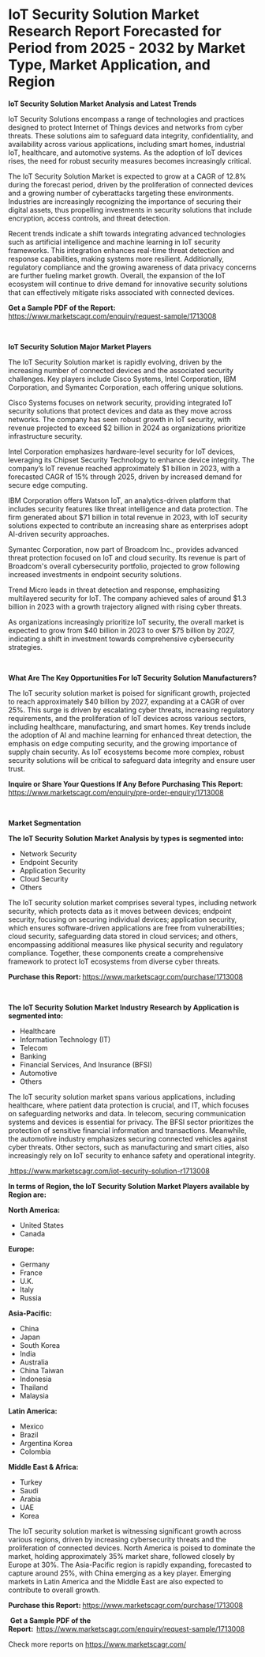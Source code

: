 <p><h1>IoT Security Solution Market Research Report Forecasted for Period from 2025 -  2032 by Market Type, Market Application, and Region</h1></p><p><strong>IoT Security Solution Market Analysis and Latest Trends</strong></p>
<p><p>IoT Security Solutions encompass a range of technologies and practices designed to protect Internet of Things devices and networks from cyber threats. These solutions aim to safeguard data integrity, confidentiality, and availability across various applications, including smart homes, industrial IoT, healthcare, and automotive systems. As the adoption of IoT devices rises, the need for robust security measures becomes increasingly critical.</p><p>The IoT Security Solution Market is expected to grow at a CAGR of 12.8% during the forecast period, driven by the proliferation of connected devices and a growing number of cyberattacks targeting these environments. Industries are increasingly recognizing the importance of securing their digital assets, thus propelling investments in security solutions that include encryption, access controls, and threat detection.</p><p>Recent trends indicate a shift towards integrating advanced technologies such as artificial intelligence and machine learning in IoT security frameworks. This integration enhances real-time threat detection and response capabilities, making systems more resilient. Additionally, regulatory compliance and the growing awareness of data privacy concerns are further fueling market growth. Overall, the expansion of the IoT ecosystem will continue to drive demand for innovative security solutions that can effectively mitigate risks associated with connected devices.</p></p>
<p><strong>Get a Sample PDF of the Report:&nbsp;</strong> <a href="https://www.marketscagr.com/enquiry/request-sample/1713008?utm_campaign=1895&utm_medium=2&utm_source=Github&utm_content=ia&utm_term=11012025&utm_id=iot-security-solution">https://www.marketscagr.com/enquiry/request-sample/1713008</a></p>
<p>&nbsp;</p>
<p><strong>IoT Security Solution Major Market Players</strong></p>
<p><p>The IoT Security Solution market is rapidly evolving, driven by the increasing number of connected devices and the associated security challenges. Key players include Cisco Systems, Intel Corporation, IBM Corporation, and Symantec Corporation, each offering unique solutions.</p><p>Cisco Systems focuses on network security, providing integrated IoT security solutions that protect devices and data as they move across networks. The company has seen robust growth in IoT security, with revenue projected to exceed $2 billion in 2024 as organizations prioritize infrastructure security.</p><p>Intel Corporation emphasizes hardware-level security for IoT devices, leveraging its Chipset Security Technology to enhance device integrity. The company’s IoT revenue reached approximately $1 billion in 2023, with a forecasted CAGR of 15% through 2025, driven by increased demand for secure edge computing.</p><p>IBM Corporation offers Watson IoT, an analytics-driven platform that includes security features like threat intelligence and data protection. The firm generated about $71 billion in total revenue in 2023, with IoT security solutions expected to contribute an increasing share as enterprises adopt AI-driven security approaches.</p><p>Symantec Corporation, now part of Broadcom Inc., provides advanced threat protection focused on IoT and cloud security. Its revenue is part of Broadcom's overall cybersecurity portfolio, projected to grow following increased investments in endpoint security solutions.</p><p>Trend Micro leads in threat detection and response, emphasizing multilayered security for IoT. The company achieved sales of around $1.3 billion in 2023 with a growth trajectory aligned with rising cyber threats.</p><p>As organizations increasingly prioritize IoT security, the overall market is expected to grow from $40 billion in 2023 to over $75 billion by 2027, indicating a shift in investment towards comprehensive cybersecurity strategies.</p></p>
<p>&nbsp;</p>
<p><strong>What Are The Key Opportunities For IoT Security Solution Manufacturers?</strong></p>
<p><p>The IoT security solution market is poised for significant growth, projected to reach approximately $40 billion by 2027, expanding at a CAGR of over 25%. This surge is driven by escalating cyber threats, increasing regulatory requirements, and the proliferation of IoT devices across various sectors, including healthcare, manufacturing, and smart homes. Key trends include the adoption of AI and machine learning for enhanced threat detection, the emphasis on edge computing security, and the growing importance of supply chain security. As IoT ecosystems become more complex, robust security solutions will be critical to safeguard data integrity and ensure user trust.</p></p>
<p><strong>Inquire or Share Your Questions If Any Before Purchasing This Report:</strong> <a href="https://www.marketscagr.com/enquiry/pre-order-enquiry/1713008?utm_campaign=1895&utm_medium=2&utm_source=Github&utm_content=ia&utm_term=11012025&utm_id=iot-security-solution">https://www.marketscagr.com/enquiry/pre-order-enquiry/1713008</a></p>
<p>&nbsp;</p>
<p><strong>Market Segmentation</strong></p>
<p><strong>The IoT Security Solution Market Analysis by types is segmented into:</strong></p>
<p><ul><li>Network Security</li><li>Endpoint Security</li><li>Application Security</li><li>Cloud Security</li><li>Others</li></ul></p>
<p><p>The IoT security solution market comprises several types, including network security, which protects data as it moves between devices; endpoint security, focusing on securing individual devices; application security, which ensures software-driven applications are free from vulnerabilities; cloud security, safeguarding data stored in cloud services; and others, encompassing additional measures like physical security and regulatory compliance. Together, these components create a comprehensive framework to protect IoT ecosystems from diverse cyber threats.</p></p>
<p><strong>Purchase this Report:&nbsp;</strong><a href="https://www.marketscagr.com/purchase/1713008?utm_campaign=1895&utm_medium=2&utm_source=Github&utm_content=ia&utm_term=11012025&utm_id=iot-security-solution">https://www.marketscagr.com/purchase/1713008</a></p>
<p>&nbsp;</p>
<p><strong>The IoT Security Solution Market Industry Research by Application is segmented into:</strong></p>
<p><ul><li>Healthcare</li><li>Information Technology (IT)</li><li>Telecom</li><li>Banking</li><li>Financial Services, And Insurance (BFSI)</li><li>Automotive</li><li>Others</li></ul></p>
<p><p>The IoT security solution market spans various applications, including healthcare, where patient data protection is crucial, and IT, which focuses on safeguarding networks and data. In telecom, securing communication systems and devices is essential for privacy. The BFSI sector prioritizes the protection of sensitive financial information and transactions. Meanwhile, the automotive industry emphasizes securing connected vehicles against cyber threats. Other sectors, such as manufacturing and smart cities, also increasingly rely on IoT security to enhance safety and operational integrity.</p></p>
<p><a href="https://www.marketscagr.com/iot-security-solution-r1713008?utm_campaign=1895&utm_medium=2&utm_source=Github&utm_content=ia&utm_term=11012025&utm_id=iot-security-solution">&nbsp;https://www.marketscagr.com/iot-security-solution-r1713008</a></p>
<p><strong>In terms of Region, the IoT Security Solution Market Players available by Region are:</strong></p>
<p>
    <p> <strong> North America: </strong>
        <ul>
            <li>United States</li>
            <li>Canada</li>
        </ul>
        </p> 
    <p> <strong> Europe: </strong>
        <ul>
            <li>Germany</li>
            <li>France</li>
            <li>U.K.</li>
            <li>Italy</li>
            <li>Russia</li>
        </ul>
        </p> 
    <p> <strong> Asia-Pacific: </strong>
        <ul>
            <li>China</li>
            <li>Japan</li>
            <li>South Korea</li>
            <li>India</li>
            <li>Australia</li>
            <li>China Taiwan</li>
            <li>Indonesia</li>
            <li>Thailand</li>
            <li>Malaysia</li>
        </ul>
        </p> 
    <p> <strong> Latin America: </strong>
        <ul>
            <li>Mexico</li>
            <li>Brazil</li>
            <li>Argentina Korea</li>
            <li>Colombia</li>
        </ul>
        </p> 
    <p> <strong> Middle East & Africa: </strong>
        <ul>
            <li>Turkey</li>
            <li>Saudi</li>
            <li>Arabia</li>
            <li>UAE</li>
            <li>Korea</li>
        </ul>
    </p>
    </p>
<p><p>The IoT security solution market is witnessing significant growth across various regions, driven by increasing cybersecurity threats and the proliferation of connected devices. North America is poised to dominate the market, holding approximately 35% market share, followed closely by Europe at 30%. The Asia-Pacific region is rapidly expanding, forecasted to capture around 25%, with China emerging as a key player. Emerging markets in Latin America and the Middle East are also expected to contribute to overall growth.</p></p>
<p><strong>Purchase this Report: </strong><a href="https://www.marketscagr.com/purchase/1713008?utm_campaign=1895&utm_medium=2&utm_source=Github&utm_content=ia&utm_term=11012025&utm_id=iot-security-solution">https://www.marketscagr.com/purchase/1713008</a></p>
<p>&nbsp;<strong>Get a Sample PDF of the Report:&nbsp;&nbsp;</strong><a href="https://www.marketscagr.com/enquiry/request-sample/1713008?utm_campaign=1895&utm_medium=2&utm_source=Github&utm_content=ia&utm_term=11012025&utm_id=iot-security-solution">https://www.marketscagr.com/enquiry/request-sample/1713008</a></p>
<p><strong></strong></p>
<p>Check more reports on <a href="https://www.marketscagr.com/?utm_campaign=1895&utm_medium=2&utm_source=Github&utm_content=ia&utm_term=11012025&utm_id=iot-security-solution">https://www.marketscagr.com/</a></p>